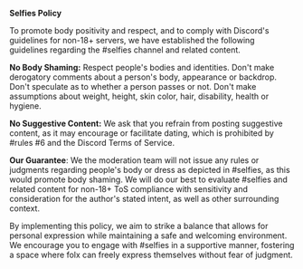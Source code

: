 **Selfies Policy**

To promote body positivity and respect, and to comply with Discord's guidelines for non-18+ servers, we have established the following guidelines regarding the #selfies channel and related content.

**No Body Shaming:** Respect people's bodies and identities. Don't make derogatory comments about a person's body, appearance or backdrop. Don't speculate as to whether a person passes or not. Don't make assumptions about weight, height, skin color, hair, disability, health or hygiene.

**No Suggestive Content:** We ask that you refrain from posting suggestive content, as it may encourage or facilitate dating, which is prohibited by #rules #6 and the Discord Terms of Service.

**Our Guarantee**: We the moderation team will not issue any rules or judgments regarding people's body or dress as depicted in #selfies, as this would promote body shaming. We will do our best to evaluate #selfies and related content for non-18+ ToS compliance with sensitivity and consideration for the author's stated intent, as well as other surrounding context.

By implementing this policy, we aim to strike a balance that allows for personal expression while maintaining a safe and welcoming environment. We encourage you to engage with #selfies in a supportive manner, fostering a space where folx can freely express themselves without fear of judgment.
